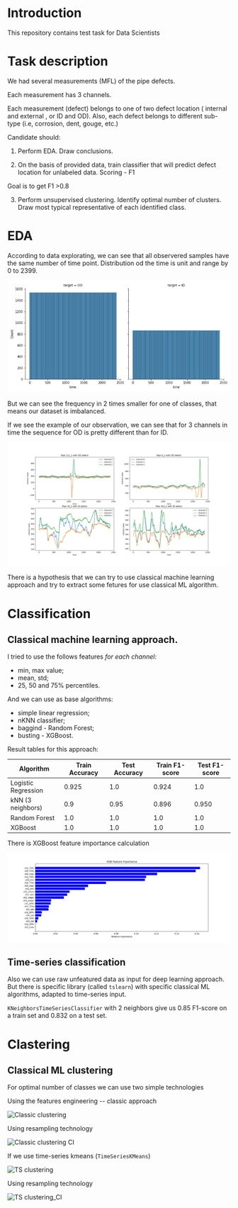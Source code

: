 # Introduction 
This repository contains test task for Data Scientists

# Task description

We had several measurements (MFL) of the pipe defects.

Each measurement has 3 channels.

Each measurement (defect) belongs to one of two defect location ( internal and external , or ID and OD).
Also, each defect belongs to different sub-type (i.e, corrosion, dent, gouge, etc.)

Candidate should:

1. Perform EDA. Draw conclusions.

2. On the basis of provided data, train classifier that will predict defect location for unlabeled data.
Scoring - F1 

Goal is to get F1 >0.8

3. Perform unsupervised clustering. 
Identify optimal number of clusters.
Draw most typical representative of each identified class.


# EDA

According to data explorating, we can see that all observered samples have the same number of time point. Distribution od the time is unit and range by 0 to 2399.

![EDA Time](imgs/eda_time.png)

But we can see the frequency in 2 times smaller for one of classes, that means our dataset is imbalanced.

If we see the example of our observation, we can see that for 3 channels in time the sequence for OD is pretty different than for ID.

![3 channels examples](imgs/examples.png)

There is a hypothesis that we can try to use classical machine learning approach and try to extract some fetures for use classical ML algorithm.

# Classification

## Classical machine learning approach.

I tried to use the follows features *for each channel*:

- min, max value;
- mean, std;
- 25, 50 and 75% percentiles.

And we can use as base algorithms:

- simple linear regression;
- nKNN classifier;
- baggind - Random Forest;
- busting - XGBoost.

Result tables for this approach:

| Algorithm           | Train Accuracy | Test Accuracy | Train F1-score | Test F1-score |
|---------------------|----------------|---------------|----------------|---------------|
| Logistic Regression | 0.925          | 1.0           | 0.924          | 1.0           |
| kNN (3 neighbors)   | 0.9            | 0.95          | 0.896          | 0.950         |
| Random Forest       | 1.0            | 1.0           | 1.0            | 1.0           |
| XGBoost             | 1.0            | 1.0           | 1.0            | 1.0           |

There is XGBoost feature importance calculation

![Feature Importance](imgs/feat_imp.png)

## Time-series classification

Also we can use raw unfeatured data as input for deep learning approach. But there is specific library (called ```tslearn```) with specific classical ML algorithms, adapted to time-series input.

```KNeighborsTimeSeriesClassifier``` with 2 neighbors give us 0.85 F1-score on a train set and 0.832 on a test set.

# Clastering

## Classical ML clustering

For optimal number of classes we can use two simple technologies

Using the features engineering -- classic approach

![Classic clustering](imgs/classical_clustering_sl.png)

Using resampling technology

![Classic clustering CI](imgs/classical_clustering_sl_ti.png)

If we use time-series kmeans (```TimeSeriesKMeans```)


![TS clustering](imgs/ts_clust_sl.png)

Using resampling technology

![TS clustering_CI](imgs/ts_clust_sl_ti.png)
